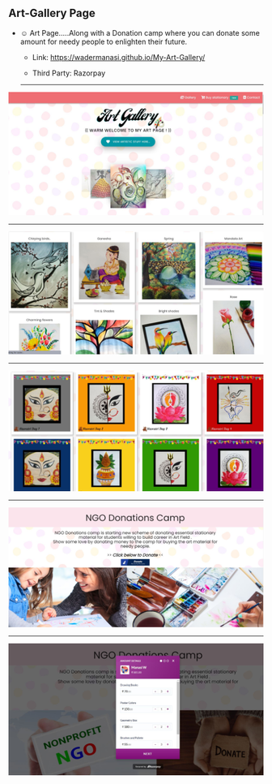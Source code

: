 ## Art-Gallery Page
- ☺️ Art Page.....Along with a Donation camp where you can donate some amount for needy people to enlighten their future.
  - Link: https://wadermanasi.github.io/My-Art-Gallery/
  
  - Third Party: Razorpay
  ---
  
![](https://github.com/WaderManasi/My-Art-Gallery/blob/main/1.JPG)

---
![](2.JPG)

---
![](3.JPG)

---
![](4.JPG)

---
![](5.JPG)
